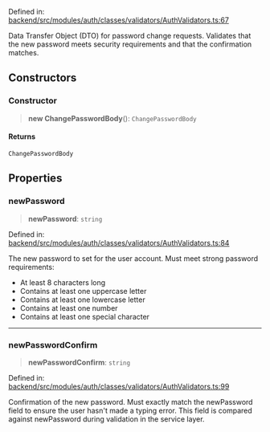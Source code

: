 Defined in: [backend/src/modules/auth/classes/validators/AuthValidators.ts:67](https://github.com/continuousactivelearning/vibe/blob/9a2d9d7201b944582c5d0ed5f0f7a4de13abde0f/backend/src/modules/auth/classes/validators/AuthValidators.ts#L67)

Data Transfer Object (DTO) for password change requests.
Validates that the new password meets security requirements
and that the confirmation matches.

## Constructors

### Constructor

> **new ChangePasswordBody**(): `ChangePasswordBody`

#### Returns

`ChangePasswordBody`

## Properties

### newPassword

> **newPassword**: `string`

Defined in: [backend/src/modules/auth/classes/validators/AuthValidators.ts:84](https://github.com/continuousactivelearning/vibe/blob/9a2d9d7201b944582c5d0ed5f0f7a4de13abde0f/backend/src/modules/auth/classes/validators/AuthValidators.ts#L84)

The new password to set for the user account.
Must meet strong password requirements:
- At least 8 characters long
- Contains at least one uppercase letter
- Contains at least one lowercase letter
- Contains at least one number
- Contains at least one special character

***

### newPasswordConfirm

> **newPasswordConfirm**: `string`

Defined in: [backend/src/modules/auth/classes/validators/AuthValidators.ts:99](https://github.com/continuousactivelearning/vibe/blob/9a2d9d7201b944582c5d0ed5f0f7a4de13abde0f/backend/src/modules/auth/classes/validators/AuthValidators.ts#L99)

Confirmation of the new password.
Must exactly match the newPassword field to ensure the user
hasn't made a typing error.
This field is compared against newPassword during validation in the service layer.
